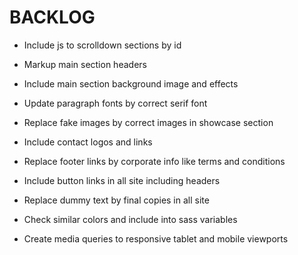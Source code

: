 # BACKLOG

- Include js to scrolldown sections by id

- Markup main section headers

- Include main section background image and effects

- Update paragraph fonts by correct serif font

- Replace fake images by correct images in showcase section

- Include contact logos and links

- Replace footer links by corporate info like terms and conditions

- Include button links in all site including headers

- Replace dummy text by final copies in all site

- Check similar colors and include into sass variables

- Create media queries to responsive tablet and mobile viewports
